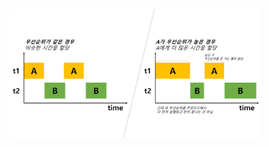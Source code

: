 <img src = "assets/built/postsImages/TheCornerstoneOfJava/2021-06-21-13cornerstoneJava4/img.png" width="80%" align="left"><br/>
